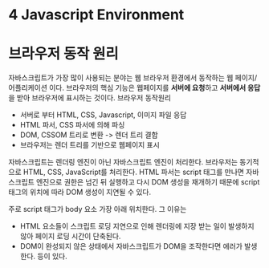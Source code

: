 # 4 Javascript Environment

# 브라우저 동작 원리

자바스크립트가 가장 많이 사용되는 분야는 웹 브라우저 환경에서 동작하는 웹 페이지/어플리케이션 이다.
브라우저의 핵심 기능은 웹페이지를 **서버에 요청**하고 **서버에서 응답**을 받아 브라우저에 표시하는 것이다.
브라우저 동작원리

- 서버로 부터 HTML, CSS, Javascript, 이미지 파일 응답
- HTML 파서, CSS 파서에 의해 파싱
- DOM, CSSOM 트리로 변환 -> 렌더 트리 결합
- 브라우저는 렌더 트리를 기반으로 웹페이지 표시

자바스크립트는 렌더링 엔진이 아닌 자바스크립트 엔진이 처리한다.
브라우저는 동기적으로 HTML, CSS, JavaScript를 처리한다.
HTML 파서는 script 태그를 만나면 자바스크립트 엔진으로 권한은 넘긴 뒤 실행하고 다시 DOM 생성을 재개하기 때문에 script 태그의 위치에 따라 DOM 생성이 지연될 수 있다.

주로 script 태그가 body 요소 가장 아래 위치한다.
그 이유는

- HTML 요소들이 스크립트 로딩 지연으로 인해 렌더링에 지장 받는 일이 발생하지 않아 페이지 로딩 시간이 단축된다.
- DOM이 완성되지 않은 상태에서 자바스크립트가 DOM을 조작한다면 에러가 발생한다.
  등이 있다.
